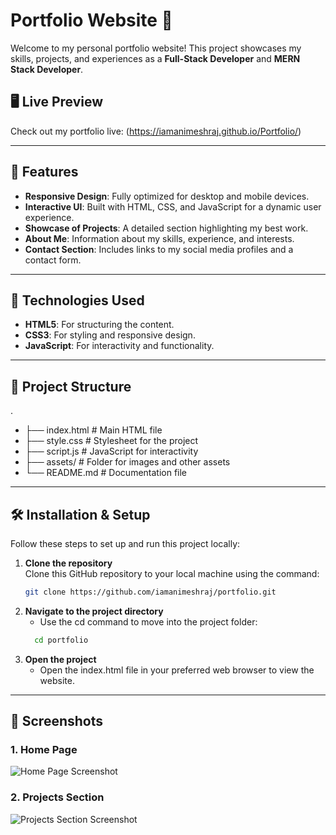 # Portfolio Website 🌟

Welcome to my personal portfolio website! This project showcases my skills, projects, and experiences as a **Full-Stack Developer** and **MERN Stack Developer**.

## 🖥️ Live Preview
Check out my portfolio live: (https://iamanimeshraj.github.io/Portfolio/)

---

## 📌 Features
- **Responsive Design**: Fully optimized for desktop and mobile devices.
- **Interactive UI**: Built with HTML, CSS, and JavaScript for a dynamic user experience.
- **Showcase of Projects**: A detailed section highlighting my best work.
- **About Me**: Information about my skills, experience, and interests.
- **Contact Section**: Includes links to my social media profiles and a contact form.

---

## 🚀 Technologies Used
- **HTML5**: For structuring the content.
- **CSS3**: For styling and responsive design.
- **JavaScript**: For interactivity and functionality.

---

## 📂 Project Structure
.
- ├── index.html        # Main HTML file
- ├── style.css         # Stylesheet for the project
- ├── script.js         # JavaScript for interactivity
- ├── assets/           # Folder for images and other assets
- └── README.md         # Documentation file
---
## 🛠️ Installation & Setup

Follow these steps to set up and run this project locally:

1. **Clone the repository**  
   Clone this GitHub repository to your local machine using the command:
   ```bash
   git clone https://github.com/iamanimeshraj/portfolio.git
2. **Navigate to the project directory**
   - Use the cd command to move into the project folder:
   ```bash
     cd portfolio
3. **Open the project**
   - Open the index.html file in your preferred web browser to view the website.

---
## 🎨 Screenshots

### 1. Home Page
![Home Page Screenshot](assets/screenshots/homepage.png)

### 2. Projects Section
![Projects Section Screenshot](assets/screenshots/projects.png)



